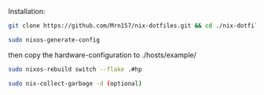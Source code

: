 Installation:
```bash
git clone https://github.com/Mrn157/nix-dotfiles.git && cd ./nix-dotfiles
```
```bash
sudo nixos-generate-config
```
then copy the hardware-configuration to ./hosts/example/
```bash
sudo nixos-rebuild switch --flake .#hp
```
```bash
sudo nix-collect-garbage -d (optional)
```
